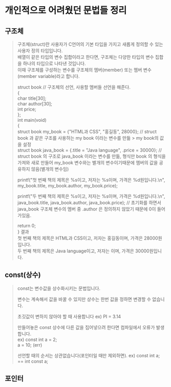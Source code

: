 # 개인적으로 어려웠던 문법들 정리  

## 구조체 
> 구조체(struct)란 사용자가 C언어의 기본 타입을 가지고 새롭게 정의할 수 있는 사용자 정의 타입입니다.  
> 배열이 같은 타입의 변수 집합이라고 한다면, 구조체는 다양한 타입의 변수 집합을 하나의 타입으로 나타낸 것입니다.  
> 이때 구조체를 구성하는 변수를 구조체의 멤버(member) 또는 멤버 변수(member variable)라고 합니다.  
>
> struct book // 구조체의 선언, 사용할 멤버들 선언을 해준다.  
> {  
>    char title[30];  
>    char author[30];  
>    int price;  
> };    
> int main(void)  
> {  
>    struct book my_book = {"HTML과 CSS", "홍길동", 28000};   // struct book 과 같은 구조를 사용하는 my book 이라는 변수를 만듦 > my book의 값을 설정   
>    struct book java_book = {.title = "Java language", .price = 30000}; // struct book 의 구조로 java_book 이라는 변수를 만듦, 형식만 book 의 형식을 가져와 새로 만들어 my_book 변수와는 별개의 변수이기때문에 멤버의 값을 공유하지 않음(별개의 변수임)   
>   
>    printf("첫 번째 책의 제목은 %s이고, 저자는 %s이며, 가격은 %d원입니다.\n",  
>        my_book.title, my_book.author, my_book.price);    
>          
>    printf("두 번째 책의 제목은 %s이고, 저자는 %s이며, 가격은 %d원입니다.\n",  
>        java_book.title, java_book.author, java_book.price); // 초기화를 하면서 java_book 구조체 변수의 멤버 중 .author 은 정의하지 않았기 때문에 0이 들어가있음.  
>
>    return 0;  
> }
> 결과  
> 첫 번째 책의 제목은 HTML과 CSS이고, 저자는 홍길동이며, 가격은 28000원입니다.  
> 두 번째 책의 제목은 Java language이고, 저자는 이며, 가격은 30000원입니다.  

## const(상수)
> const는 변수값을 상수화시키는 문법입니다.  
> 
> 변수는 계속해서 값을 바꿀 수 있지만 상수는 한번 값을 정하면 변경할 수 없습니다.  
> 
> 초깃값이 변하지 않아야 할 때 사용합니다 ex) PI = 3.14  
> 
> 만들어놓은 const 상수에 다른 값을 집어넣으려 한다면 컴파일에서 오류가 발생합니다.  
> ex) const int a = 2;  
>     a = 10; (err)  
> 
> 선언할 때의 순서는 상관없습니다(포인터일 때만 제외하면).  ex) const int a; == int const a;  
> 
> 
> 
## 포인터
>
>

